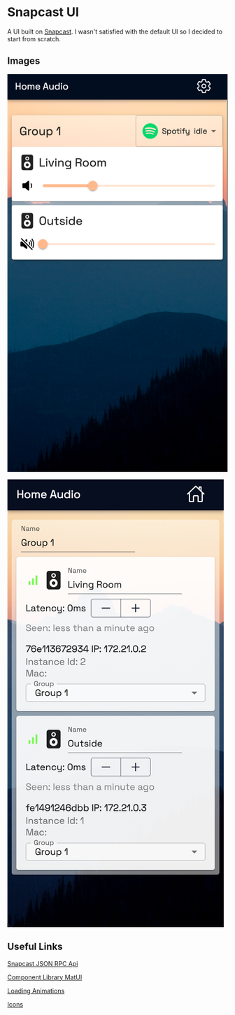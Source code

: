 # Snapcast UI

A UI built on [Snapcast](https://github.com/badaix/snapcast). I wasn't satisfied with the default UI so I decided to start from scratch.

## Images
<div style="height: 30%">

![Home Page](./demo/home.png)

![Settings Page](./demo/settings.png)
</div>

## Useful Links

[Snapcast JSON RPC Api](https://github.com/badaix/snapcast/blob/master/doc/json_rpc_api/control.md)

[Component Library MatUI](https://mui.com/material-ui/react-button/)

[Loading Animations](https://cssloaders.github.io/)

[Icons](https://react-icons.github.io/react-icons)